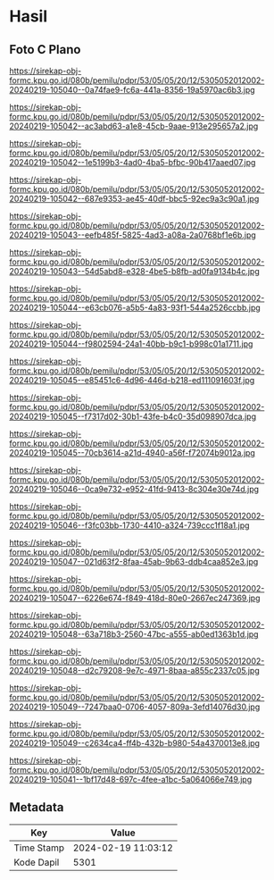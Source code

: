 # Hasil

## Foto C Plano

https://sirekap-obj-formc.kpu.go.id/080b/pemilu/pdpr/53/05/05/20/12/5305052012002-20240219-105040--0a74fae9-fc6a-441a-8356-19a5970ac6b3.jpg

https://sirekap-obj-formc.kpu.go.id/080b/pemilu/pdpr/53/05/05/20/12/5305052012002-20240219-105042--ac3abd63-a1e8-45cb-9aae-913e295657a2.jpg

https://sirekap-obj-formc.kpu.go.id/080b/pemilu/pdpr/53/05/05/20/12/5305052012002-20240219-105042--1e5199b3-4ad0-4ba5-bfbc-90b417aaed07.jpg

https://sirekap-obj-formc.kpu.go.id/080b/pemilu/pdpr/53/05/05/20/12/5305052012002-20240219-105042--687e9353-ae45-40df-bbc5-92ec9a3c90a1.jpg

https://sirekap-obj-formc.kpu.go.id/080b/pemilu/pdpr/53/05/05/20/12/5305052012002-20240219-105043--eefb485f-5825-4ad3-a08a-2a0768bf1e6b.jpg

https://sirekap-obj-formc.kpu.go.id/080b/pemilu/pdpr/53/05/05/20/12/5305052012002-20240219-105043--54d5abd8-e328-4be5-b8fb-ad0fa9134b4c.jpg

https://sirekap-obj-formc.kpu.go.id/080b/pemilu/pdpr/53/05/05/20/12/5305052012002-20240219-105044--e63cb076-a5b5-4a83-93f1-544a2526ccbb.jpg

https://sirekap-obj-formc.kpu.go.id/080b/pemilu/pdpr/53/05/05/20/12/5305052012002-20240219-105044--f9802594-24a1-40bb-b9c1-b998c01a1711.jpg

https://sirekap-obj-formc.kpu.go.id/080b/pemilu/pdpr/53/05/05/20/12/5305052012002-20240219-105045--e85451c6-4d96-446d-b218-ed111091603f.jpg

https://sirekap-obj-formc.kpu.go.id/080b/pemilu/pdpr/53/05/05/20/12/5305052012002-20240219-105045--f7317d02-30b1-43fe-b4c0-35d098907dca.jpg

https://sirekap-obj-formc.kpu.go.id/080b/pemilu/pdpr/53/05/05/20/12/5305052012002-20240219-105045--70cb3614-a21d-4940-a56f-f72074b9012a.jpg

https://sirekap-obj-formc.kpu.go.id/080b/pemilu/pdpr/53/05/05/20/12/5305052012002-20240219-105046--0ca9e732-e952-41fd-9413-8c304e30e74d.jpg

https://sirekap-obj-formc.kpu.go.id/080b/pemilu/pdpr/53/05/05/20/12/5305052012002-20240219-105046--f3fc03bb-1730-4410-a324-739ccc1f18a1.jpg

https://sirekap-obj-formc.kpu.go.id/080b/pemilu/pdpr/53/05/05/20/12/5305052012002-20240219-105047--021d63f2-8faa-45ab-9b63-ddb4caa852e3.jpg

https://sirekap-obj-formc.kpu.go.id/080b/pemilu/pdpr/53/05/05/20/12/5305052012002-20240219-105047--6226e674-f849-418d-80e0-2667ec247369.jpg

https://sirekap-obj-formc.kpu.go.id/080b/pemilu/pdpr/53/05/05/20/12/5305052012002-20240219-105048--63a718b3-2560-47bc-a555-ab0ed1363b1d.jpg

https://sirekap-obj-formc.kpu.go.id/080b/pemilu/pdpr/53/05/05/20/12/5305052012002-20240219-105048--d2c79208-9e7c-4971-8baa-a855c2337c05.jpg

https://sirekap-obj-formc.kpu.go.id/080b/pemilu/pdpr/53/05/05/20/12/5305052012002-20240219-105049--7247baa0-0706-4057-809a-3efd14076d30.jpg

https://sirekap-obj-formc.kpu.go.id/080b/pemilu/pdpr/53/05/05/20/12/5305052012002-20240219-105049--c2634ca4-ff4b-432b-b980-54a4370013e8.jpg

https://sirekap-obj-formc.kpu.go.id/080b/pemilu/pdpr/53/05/05/20/12/5305052012002-20240219-105041--1bf17d48-697c-4fee-a1bc-5a064066e749.jpg


## Metadata

| Key        | Value               |
| ---------- | ------------------- |
| Time Stamp | 2024-02-19 11:03:12 |
| Kode Dapil | 5301                |



